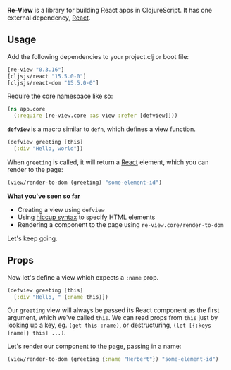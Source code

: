 **Re-View** is a library for building React apps in ClojureScript. It has one external dependency, [React](https://facebook.github.io/react/).

## Usage

Add the following dependencies to your project.clj or boot file:

```clj
[re-view "0.3.16"]
[cljsjs/react "15.5.0-0"]
[cljsjs/react-dom "15.5.0-0"]
```

Require the core namespace like so:

```clj
(ns app.core
  (:require [re-view.core :as view :refer [defview]]))
```

**`defview`** is a macro similar to `defn`, which defines a view function.

```clj
(defview greeting [this]
  [:div "Hello, world"])
```

When `greeting` is called, it will return a [React](https://facebook.github.io/react/) element, which you can render to the page:

```clj
(view/render-to-dom (greeting) "some-element-id")
```

**What you've seen so far**

- Creating a view using `defview`
- Using [hiccup syntax](/docs/hiccup/syntax-guide) to specify HTML elements
- Rendering a component to the page using `re-view.core/render-to-dom`

Let's keep going.

## Props

Now let's define a view which expects a `:name` prop.

```clj
(defview greeting [this]
  [:div "Hello, " (:name this)])
```

Our `greeting` view will always be passed its React component as the first argument, which we've called `this`. We can read props from `this` just by looking up a key, eg. `(get this :name)`, or destructuring, `(let [{:keys [name]} this] ...)`.

Let's render our component to the page, passing in a name:

```clj
(view/render-to-dom (greeting {:name "Herbert"}) "some-element-id")
```



